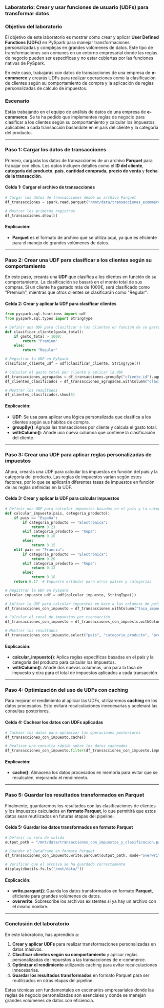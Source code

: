 ### **Laboratorio: Crear y usar funciones de usuario (UDFs) para transformar datos**

### **Objetivo del laboratorio**

El objetivo de este laboratorio es mostrar cómo crear y aplicar **User Defined Functions (UDFs)** en PySpark para manejar transformaciones personalizadas y complejas en grandes volúmenes de datos. Este tipo de transformaciones son comunes en un entorno empresarial donde las reglas de negocio pueden ser específicas y no estar cubiertas por las funciones nativas de PySpark. 

En este caso, trabajarás con datos de transacciones de una empresa de **e-commerce** y crearás UDFs para realizar operaciones como la clasificación de clientes según su comportamiento de compra y la aplicación de reglas personalizadas de cálculo de impuestos.

### **Escenario**

Estás trabajando en el equipo de análisis de datos de una empresa de **e-commerce**. Se te ha pedido que implementes reglas de negocio para clasificar a los clientes según su comportamiento y calcular los impuestos aplicables a cada transacción basándote en el país del cliente y la categoría del producto.

---

### **Paso 1: Cargar los datos de transacciones**

Primero, cargarás los datos de transacciones de un archivo **Parquet** para trabajar con ellos. Los datos incluyen detalles como el **ID del cliente**, **categoría del producto**, **país**, **cantidad comprada**, **precio de venta** y **fecha de la transacción**.

#### Celda 1: Cargar el archivo de transacciones

```python
# Cargar los datos de transacciones desde un archivo Parquet
df_transacciones = spark.read.parquet("/mnt/data/transacciones_ecommerce.parquet")

# Mostrar los primeros registros
df_transacciones.show(5)
```

#### Explicación:
- **Parquet** es el formato de archivo que se utiliza aquí, ya que es eficiente para el manejo de grandes volúmenes de datos.

---

### **Paso 2: Crear una UDF para clasificar a los clientes según su comportamiento**

En este paso, crearás una **UDF** que clasifica a los clientes en función de su comportamiento. La clasificación se basará en el monto total de sus compras. Si un cliente ha gastado más de 1000€, será clasificado como "Premium", mientras que otros clientes se clasificarán como "Regular".

#### Celda 2: Crear y aplicar la UDF para clasificar clientes

```python
from pyspark.sql.functions import udf
from pyspark.sql.types import StringType

# Definir una UDF para clasificar a los clientes en función de su gasto total
def clasificar_cliente(gasto_total):
    if gasto_total > 1000:
        return "Premium"
    else:
        return "Regular"

# Registrar la UDF en PySpark
clasificar_cliente_udf = udf(clasificar_cliente, StringType())

# Calcular el gasto total por cliente y aplicar la UDF
df_transacciones_agrupadas = df_transacciones.groupBy("cliente_id").agg(sum("precio_venta").alias("gasto_total"))
df_clientes_clasificados = df_transacciones_agrupadas.withColumn("clasificacion_cliente", clasificar_cliente_udf(df_transacciones_agrupadas.gasto_total))

# Mostrar los resultados
df_clientes_clasificados.show(5)
```

#### Explicación:
- **UDF**: Se usa para aplicar una lógica personalizada que clasifica a los clientes según sus hábitos de compra.
- **groupBy()**: Agrupa las transacciones por cliente y calcula el gasto total.
- **withColumn()**: Añade una nueva columna que contiene la clasificación del cliente.

---

### **Paso 3: Crear una UDF para aplicar reglas personalizadas de impuestos**

Ahora, crearás una UDF para calcular los impuestos en función del país y la categoría del producto. Las reglas de impuestos varían según estos factores, por lo que se aplicarán diferentes tasas de impuestos en función de las reglas definidas en la UDF.

#### Celda 3: Crear y aplicar la UDF para calcular impuestos

```python
# Definir una UDF para calcular impuestos basados en el país y la categoría del producto
def calcular_impuesto(pais, categoria_producto):
    if pais == "España":
        if categoria_producto == "Electrónica":
            return 0.21
        elif categoria_producto == "Ropa":
            return 0.10
        else:
            return 0.15
    elif pais == "Francia":
        if categoria_producto == "Electrónica":
            return 0.20
        elif categoria_producto == "Ropa":
            return 0.12
        else:
            return 0.18
    return 0.17  # Impuesto estándar para otros países y categorías

# Registrar la UDF en PySpark
calcular_impuesto_udf = udf(calcular_impuesto, StringType())

# Aplicar la UDF para calcular impuestos en base a las columnas de país y categoría
df_transacciones_con_impuesto = df_transacciones.withColumn("tasa_impuesto", calcular_impuesto_udf(df_transacciones.pais, df_transacciones.categoria_producto))

# Calcular el total de impuestos por transacción
df_transacciones_con_impuesto = df_transacciones_con_impuesto.withColumn("impuesto_total", df_transacciones_con_impuesto.precio_venta * df_transacciones_con_impuesto.tasa_impuesto)

# Mostrar los resultados
df_transacciones_con_impuesto.select("pais", "categoria_producto", "precio_venta", "tasa_impuesto", "impuesto_total").show(5)
```

#### Explicación:
- **calcular_impuesto()**: Aplica reglas específicas basadas en el país y la categoría del producto para calcular los impuestos.
- **withColumn()**: Añade dos nuevas columnas, una para la tasa de impuesto y otra para el total de impuestos aplicados a cada transacción.

---

### **Paso 4: Optimización del uso de UDFs con caching**

Para mejorar el rendimiento al aplicar las UDFs, utilizaremos **caching** en los datos procesados. Esto evitará recalculaciones innecesarias y acelerará las consultas posteriores.

#### Celda 4: Cachear los datos con UDFs aplicadas

```python
# Cachear los datos para optimizar las operaciones posteriores
df_transacciones_con_impuesto.cache()

# Realizar una consulta rápida sobre los datos cacheados
df_transacciones_con_impuesto.filter(df_transacciones_con_impuesto.impuesto_total > 50).show(5)
```

#### Explicación:
- **cache()**: Almacena los datos procesados en memoria para evitar que se recalculen, mejorando el rendimiento.

---

### **Paso 5: Guardar los resultados transformados en Parquet**

Finalmente, guardaremos los resultados con las clasificaciones de clientes y los impuestos calculados en **formato Parquet**, lo que permitirá que estos datos sean reutilizados en futuras etapas del pipeline.

#### Celda 5: Guardar los datos transformados en formato Parquet

```python
# Definir la ruta de salida
output_path = "/mnt/data/transacciones_con_impuestos_y_clasificacion.parquet"

# Guardar el DataFrame en formato Parquet
df_transacciones_con_impuesto.write.parquet(output_path, mode="overwrite")

# Verificar que el archivo se ha guardado correctamente
display(dbutils.fs.ls("/mnt/data/"))
```

#### Explicación:
- **write.parquet()**: Guarda los datos transformados en formato **Parquet**, eficiente para grandes volúmenes de datos.
- **overwrite**: Sobrescribe los archivos existentes si ya hay un archivo con el mismo nombre.

---

### **Conclusión del laboratorio**

En este laboratorio, has aprendido a:

1. **Crear y aplicar UDFs** para realizar transformaciones personalizadas en datos masivos.
2. **Clasificar clientes según su comportamiento** y aplicar reglas personalizadas de impuestos a las transacciones de e-commerce.
3. **Optimizar el rendimiento** utilizando caching para evitar recalculaciones innecesarias.
4. **Guardar los resultados transformados** en formato Parquet para ser reutilizados en otras etapas del pipeline.

Estas técnicas son fundamentales en escenarios empresariales donde las reglas de negocio personalizadas son esenciales y donde se manejan grandes volúmenes de datos con eficiencia.